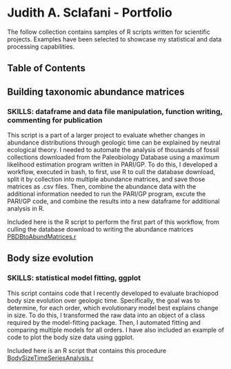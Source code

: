 # Judith A. Sclafani - Portfolio

The follow collection contains samples of R scripts written for scientific projects. Examples have been selected to showcase my statistical and data processing capabilities.

## Table of Contents

## Building taxonomic abundance matrices
### **SKILLS:** dataframe and data file manipulation, function writing, commenting for publication
This script is a part of a larger project to evaluate whether changes in abundance distributions through geologic time can be explained by neutral ecological theory. I needed to automate the analysis of thousands of fossil collections downloaded from the Paleobiology Database using a maximum likelihood estimation program written in PARI/GP. To do this, I developed a workflow, executed in bash, to first, use R to cull the database download, split it by collection into multiple abundance matrices, and save those matrices as .csv files. Then, combine the abundance data with the additional information needed to run the PARI/GP program, excute the PARI/GP code, and combine the results into a new dataframe for additional analysis in R. 

Included here is the R script to perform the first part of this workflow, from culling the database download to writing the abundance matrices [PBDBtoAbundMatrices.r](/PBDBtoAbundMatrices.r)


## Body size evolution
### **SKILLS:** statistical model fitting, ggplot
This script contains code that I recently developed to evaluate brachiopod body size evolution over geologic time. Specifically, the goal was to determine, for each order, which evolutionary model best explains change in size. To do this, I transformed the raw data into an object of a class required by the model-fitting package. Then, I automated fitting and comparing multiple models for all orders. I have also included an example of code to plot the body size data using ggplot.

Included here is an R script that contains this procedure [BodySizeTimeSeriesAnalysis.r](BodySizeTimeSeriesAnalysis.r)
